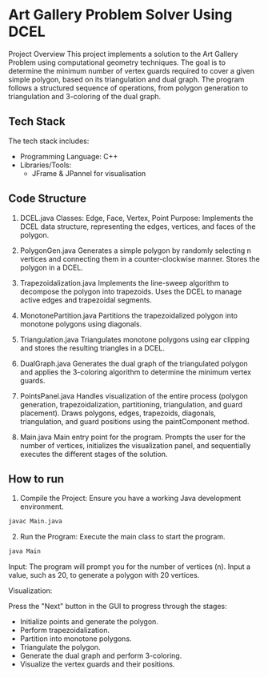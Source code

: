 
# Art Gallery Problem Solver Using DCEL

Project Overview
This project implements a solution to the Art Gallery Problem using computational geometry techniques. The goal is to determine the minimum number of vertex guards required to cover a given simple polygon, based on its triangulation and dual graph. The program follows a structured sequence of operations, from polygon generation to triangulation and 3-coloring of the dual graph.

## Tech Stack

The tech stack includes:

- Programming Language: C++
- Libraries/Tools:
  - JFrame & JPannel for visualisation


## Code Structure

1. DCEL.java
Classes: Edge, Face, Vertex, Point
Purpose: Implements the DCEL data structure, representing the edges, vertices, and faces of the polygon.

2. PolygonGen.java
Generates a simple polygon by randomly selecting n vertices and connecting them in a counter-clockwise manner.
Stores the polygon in a DCEL.

3. Trapezoidalization.java
Implements the line-sweep algorithm to decompose the polygon into trapezoids.
Uses the DCEL to manage active edges and trapezoidal segments.

4. MonotonePartition.java
Partitions the trapezoidalized polygon into monotone polygons using diagonals.

5. Triangulation.java
Triangulates monotone polygons using ear clipping and stores the resulting triangles in a DCEL.

6. DualGraph.java
Generates the dual graph of the triangulated polygon and applies the 3-coloring algorithm to determine the minimum vertex guards.

7. PointsPanel.java
Handles visualization of the entire process (polygon generation, trapezoidalization, partitioning, triangulation, and guard placement).
Draws polygons, edges, trapezoids, diagonals, triangulation, and guard positions using the paintComponent method.

8. Main.java
Main entry point for the program.
Prompts the user for the number of vertices, initializes the visualization panel, and sequentially executes the different stages of the solution.
## How to run
1. Compile the Project: Ensure you have a working Java development environment.

```bash
javac Main.java
```

2. Run the Program: Execute the main class to start the program.

```bash
java Main
```

Input: The program will prompt you for the number of vertices (n). Input a value, such as 20, to generate a polygon with 20 vertices.

Visualization:

Press the "Next" button in the GUI to progress through the stages:

- Initialize points and generate the polygon.
- Perform trapezoidalization.
- Partition into monotone polygons.
- Triangulate the polygon.
- Generate the dual graph and perform 3-coloring.
- Visualize the vertex guards and their positions.
